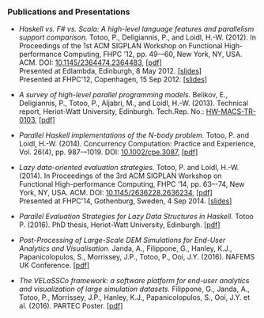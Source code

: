 ### Publications and Presentations

- *Haskell vs. F# vs. Scala: A high-level language features and parallelism support comparison.* Totoo, P., Deligiannis, P., and Loidl, H.-W. (2012). In Proceedings of the 1st ACM SIGPLAN Workshop on Functional High-performance Computing, FHPC ’12, pp. 49-–60, New York, NY, USA. ACM.
DOI: [10.1145/2364474.2364483](http://dx.doi.org/10.1145/2364474.2364483), [[pdf]](http://www.macs.hw.ac.uk/~dsg/gph/papers/abstracts/fhpc12.html) \
Presented at Edlambda, Edinburgh, 8 May 2012. [[slides]](http://www.macs.hw.ac.uk/~pt114/pdf/edlambda.pdf)\
Presented at FHPC'12, Copenhagen, 15 Sep 2012. [[slides]](http://www.slideshare.net/pt114/haskell-vs-f-vs-scala)

- *A survey of high-level parallel programming models.* Belikov, E., Deligiannis, P., Totoo, P., Aljabri, M., and Loidl, H.-W. (2013). Technical report, Heriot-Watt University, Edinburgh.
Tech.Rep. No.: [HW-MACS-TR-0103](http://www.macs.hw.ac.uk/cs/techreps/doc0103.html), [[pdf]](http://www.macs.hw.ac.uk/cs/techreps/docs/files/HW-MACS-TR-0103.pdf)

- *Parallel Haskell implementations of the N-body problem.* Totoo, P. and Loidl, H.-W. (2014). Concurrency Computation: Practice and Experience, Vol. 26(4), pp. 987-–1019.
DOI: [10.1002/cpe.3087](http://dx.doi.org/10.1002/cpe.3087), [[pdf]](http://www.macs.hw.ac.uk/~dsg/gph/papers/abstracts/sicsamcc12.html)

- *Lazy data-oriented evaluation strategies.* Totoo, P. and Loidl, H.-W. (2014). In Proceedings of the 3rd ACM SIGPLAN Workshop on Functional High-performance Computing, FHPC ’14, pp. 63–-74, New York, NY, USA. ACM.
DOI: [10.1145/2636228.2636234](http://dx.doi.org/10.1145/2636228.2636234), [[pdf]](http://www.macs.hw.ac.uk/~dsg/gph/papers/abstracts/fhpc14.html) \
Presented at FHPC'14, Gothenburg, Sweden, 4 Sep 2014. [[slides]](http://www.macs.hw.ac.uk/~pt114/pdf/fhpc2014.pdf)

- *Parallel Evaluation Strategies for Lazy Data Structures in Haskell.* Totoo P. (2016). PhD thesis, Heriot-Watt University, Edinburgh. [[pdf]](http://www.macs.hw.ac.uk/~pt114/phd-thesis/main.pdf)

- *Post-Processing of Large-Scale DEM Simulations for End-User Analytics and Visualisation.* Janda, A., Filippone, G., Hanley, K.J., Papanicolopulos, S., Morrissey, J.P., Totoo, P., Ooi, J.Y. (2016). NAFEMS UK Conference. [[pdf]](http://www.macs.hw.ac.uk/~pt114/pdf/NAFEMS\_Janda\_Extended_Abstract.pdf)

- *The VELaSSCo framework: a software platform for end-user analytics and visualization of large simulation datasets.* Filippone, G., Janda, A., Totoo, P., Morrissey, J.P., Hanley, K.J., Papanicolopulos, S., Ooi, J.Y. et al. (2016). PARTEC Poster. [[pdf]](http://www.macs.hw.ac.uk/~pt114/pdf/PARTEC_Poster.pdf)
